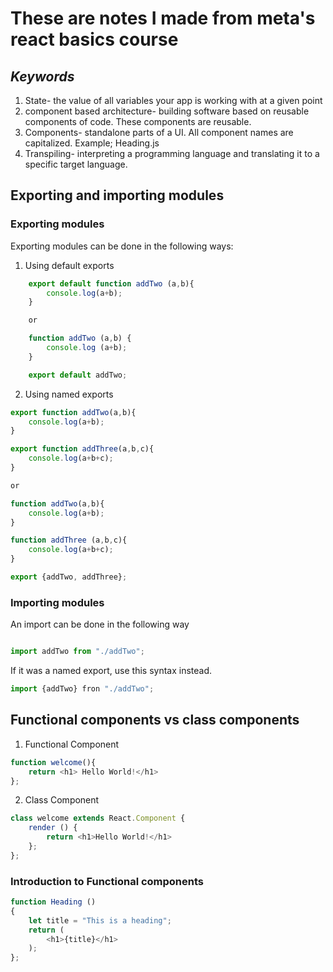 # These are notes I made from meta's react basics course

## _Keywords_

1. State- the value of all variables your app is working with at a given point
2. component based architecture- building software based on reusable components of code. These components are reusable. 
3. Components- standalone parts of a UI. All component names are capitalized. Example; Heading.js
4. Transpiling- interpreting a programming language and translating it to a specific target language. 




## Exporting and importing modules
### Exporting modules
Exporting modules can be done in the following ways: 

1. Using default exports 

``` javascript
    export default function addTwo (a,b){
        console.log(a+b);
    }

    or 

    function addTwo (a,b) {
        console.log (a+b);
    }

    export default addTwo;
```
2. Using named exports 
``` javascript
export function addTwo(a,b){
    console.log(a+b);
}

export function addThree(a,b,c){
    console.log(a+b+c);
}

or 

function addTwo(a,b){
    console.log(a+b);
}

function addThree (a,b,c){
    console.log(a+b+c);
}

export {addTwo, addThree};
```
### Importing modules
 An import can be done in the following way
 ``` javascript

import addTwo from "./addTwo";

```

If it was a named export, use this syntax instead. 
``` javascript
import {addTwo} fron "./addTwo";
```
## Functional components vs class components

1. Functional Component 
``` javascript
function welcome(){
    return <h1> Hello World!</h1>
};
```
2. Class Component 
```javascript
class welcome extends React.Component {
    render () {
        return <h1>Hello World!</h1>
    };
};
```
### Introduction to Functional components 

``` javascript
function Heading ()
{
    let title = "This is a heading";
    return (
        <h1>{title}</h1>
    );
};
